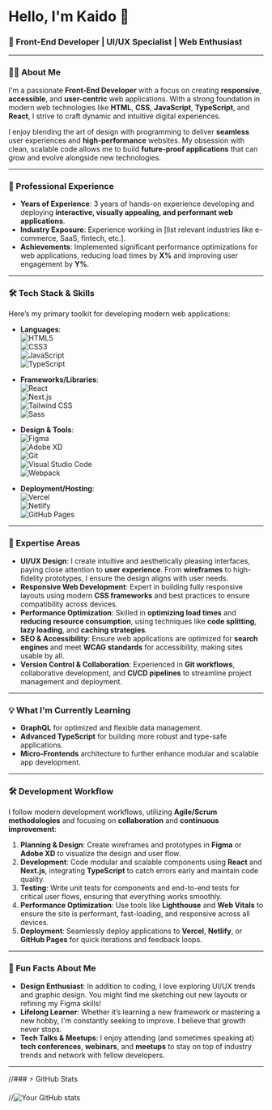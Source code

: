 # Hello, I'm Kaido 👋

### 🚀 Front-End Developer | UI/UX Specialist | Web Enthusiast

---

### 🧑‍💻 About Me

I'm a passionate **Front-End Developer** with a focus on creating **responsive**, **accessible**, and **user-centric** web applications. With a strong foundation in modern web technologies like **HTML**, **CSS**, **JavaScript**, **TypeScript**, and **React**, I strive to craft dynamic and intuitive digital experiences.

I enjoy blending the art of design with programming to deliver **seamless** user experiences and **high-performance** websites. My obsession with clean, scalable code allows me to build **future-proof applications** that can grow and evolve alongside new technologies.

---

### 💼 Professional Experience

- **Years of Experience**: 3 years of hands-on experience developing and deploying **interactive, visually appealing, and performant web applications**.
- **Industry Exposure**: Experience working in [list relevant industries like e-commerce, SaaS, fintech, etc.].
- **Achievements**: Implemented significant performance optimizations for web applications, reducing load times by **X%** and improving user engagement by **Y%**.

---

### 🛠 Tech Stack & Skills

Here’s my primary toolkit for developing modern web applications:

- **Languages**:  
  ![HTML5](https://img.shields.io/badge/-HTML5-E34F26?style=flat&logo=html5&logoColor=white)  
  ![CSS3](https://img.shields.io/badge/-CSS3-1572B6?style=flat&logo=css3&logoColor=white)  
  ![JavaScript](https://img.shields.io/badge/-JavaScript-F7DF1E?style=flat&logo=javascript&logoColor=black)  
  ![TypeScript](https://img.shields.io/badge/-TypeScript-3178C6?style=flat&logo=typescript&logoColor=white)

- **Frameworks/Libraries**:  
  ![React](https://img.shields.io/badge/-React-61DAFB?style=flat&logo=react&logoColor=white)  
  ![Next.js](https://img.shields.io/badge/-Next.js-000000?style=flat&logo=nextdotjs&logoColor=white)  
  ![Tailwind CSS](https://img.shields.io/badge/-Tailwind_CSS-38B2AC?style=flat&logo=tailwind-css&logoColor=white)  
  ![Sass](https://img.shields.io/badge/-Sass-CC6699?style=flat&logo=sass&logoColor=white)

- **Design & Tools**:  
  ![Figma](https://img.shields.io/badge/-Figma-F24E1E?style=flat&logo=figma&logoColor=white)  
  ![Adobe XD](https://img.shields.io/badge/-Adobe_XD-FF61F6?style=flat&logo=adobe-xd&logoColor=white)  
  ![Git](https://img.shields.io/badge/-Git-F05032?style=flat&logo=git&logoColor=white)  
  ![Visual Studio Code](https://img.shields.io/badge/-VS_Code-007ACC?style=flat&logo=visual-studio-code&logoColor=white)  
  ![Webpack](https://img.shields.io/badge/-Webpack-8DD6F9?style=flat&logo=webpack&logoColor=black)

- **Deployment/Hosting**:  
  ![Vercel](https://img.shields.io/badge/-Vercel-000000?style=flat&logo=vercel&logoColor=white)  
  ![Netlify](https://img.shields.io/badge/-Netlify-00C7B7?style=flat&logo=netlify&logoColor=white)  
  ![GitHub Pages](https://img.shields.io/badge/-GitHub_Pages-181717?style=flat&logo=github&logoColor=white)

---

### 🌟 Expertise Areas

- **UI/UX Design**: I create intuitive and aesthetically pleasing interfaces, paying close attention to **user experience**. From **wireframes** to high-fidelity prototypes, I ensure the design aligns with user needs.
- **Responsive Web Development**: Expert in building fully responsive layouts using modern **CSS frameworks** and best practices to ensure compatibility across devices.
- **Performance Optimization**: Skilled in **optimizing load times** and **reducing resource consumption**, using techniques like **code splitting**, **lazy loading**, and **caching strategies**.
- **SEO & Accessibility**: Ensure web applications are optimized for **search engines** and meet **WCAG standards** for accessibility, making sites usable by all.
- **Version Control & Collaboration**: Experienced in **Git workflows**, collaborative development, and **CI/CD pipelines** to streamline project management and deployment.

---

### 💡 What I'm Currently Learning

- **GraphQL** for optimized and flexible data management.  
- **Advanced TypeScript** for building more robust and type-safe applications.
- **Micro-Frontends** architecture to further enhance modular and scalable app development.

---

### 🛠️ Development Workflow

I follow modern development workflows, utilizing **Agile/Scrum methodologies** and focusing on **collaboration** and **continuous improvement**:

1. **Planning & Design**: Create wireframes and prototypes in **Figma** or **Adobe XD** to visualize the design and user flow.
2. **Development**: Code modular and scalable components using **React** and **Next.js**, integrating **TypeScript** to catch errors early and maintain code quality.
3. **Testing**: Write unit tests for components and end-to-end tests for critical user flows, ensuring that everything works smoothly.
4. **Performance Optimization**: Use tools like **Lighthouse** and **Web Vitals** to ensure the site is performant, fast-loading, and responsive across all devices.
5. **Deployment**: Seamlessly deploy applications to **Vercel**, **Netlify**, or **GitHub Pages** for quick iterations and feedback loops.

---

### 🎯 Fun Facts About Me

- **Design Enthusiast**: In addition to coding, I love exploring UI/UX trends and graphic design. You might find me sketching out new layouts or refining my Figma skills!
- **Lifelong Learner**: Whether it’s learning a new framework or mastering a new hobby, I'm constantly seeking to improve. I believe that growth never stops.
- **Tech Talks & Meetups**: I enjoy attending (and sometimes speaking at) **tech conferences**, **webinars**, and **meetups** to stay on top of industry trends and network with fellow developers.

---


//### ⚡️ GitHub Stats

//![Your GitHub stats](https://github-readme-stats.vercel.app/api?username=kaido-prog&show_icons=true&theme=radical)
